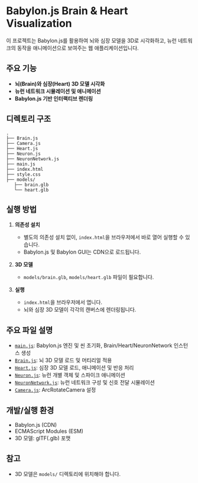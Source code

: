 # Babylon.js Brain & Heart Visualization

이 프로젝트는 Babylon.js를 활용하여 뇌와 심장 모델을 3D로 시각화하고, 뉴런 네트워크의 동작을 애니메이션으로 보여주는 웹 애플리케이션입니다.

## 주요 기능

- **뇌(Brain)와 심장(Heart) 3D 모델 시각화**
- **뉴런 네트워크 시뮬레이션 및 애니메이션**
- **Babylon.js 기반 인터랙티브 렌더링**

## 디렉토리 구조

```
.
├── Brain.js
├── Camera.js
├── Heart.js
├── Neuron.js
├── NeuronNetwork.js
├── main.js
├── index.html
├── style.css
├── models/
   ├── brain.glb
   └── heart.glb
```

## 실행 방법

1. **의존성 설치**
   - 별도의 의존성 설치 없이, `index.html`을 브라우저에서 바로 열어 실행할 수 있습니다.
   - Babylon.js 및 Babylon GUI는 CDN으로 로드됩니다.

2. **3D 모델**
   - `models/brain.glb`, `models/heart.glb` 파일이 필요합니다.

3. **실행**
   - `index.html`을 브라우저에서 엽니다.
   - 뇌와 심장 3D 모델이 각각의 캔버스에 렌더링됩니다.

## 주요 파일 설명

- [`main.js`](main.js): Babylon.js 엔진 및 씬 초기화, Brain/Heart/NeuronNetwork 인스턴스 생성
- [`Brain.js`](Brain.js): 뇌 3D 모델 로드 및 머티리얼 적용
- [`Heart.js`](Heart.js): 심장 3D 모델 로드, 애니메이션 및 반응 처리
- [`Neuron.js`](Neuron.js): 뉴런 개별 객체 및 스파이크 애니메이션
- [`NeuronNetwork.js`](NeuronNetwork.js): 뉴런 네트워크 구성 및 신호 전달 시뮬레이션
- [`Camera.js`](Camera.js): ArcRotateCamera 설정

## 개발/실행 환경

- Babylon.js (CDN)
- ECMAScript Modules (ESM)
- 3D 모델: glTF(.glb) 포맷

## 참고

- 3D 모델은 `models/` 디렉토리에 위치해야 합니다.
